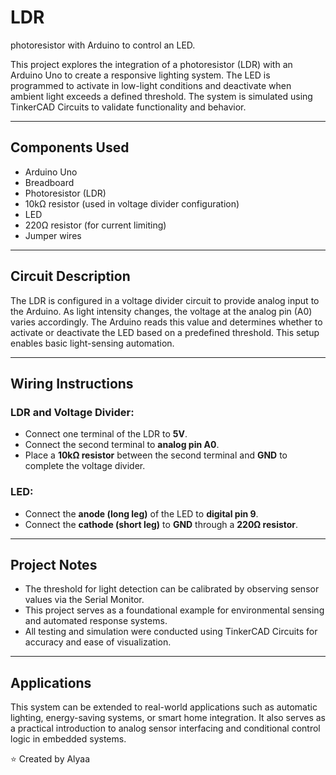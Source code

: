 # LDR
photoresistor with Arduino to control an LED.

This project explores the integration of a photoresistor (LDR) with an Arduino Uno to create a responsive lighting system. The LED is programmed to activate in low-light conditions and deactivate when ambient light exceeds a defined threshold. The system is simulated using TinkerCAD Circuits to validate functionality and behavior.

---

##  Components Used

- Arduino Uno  
- Breadboard  
- Photoresistor (LDR)  
- 10kΩ resistor (used in voltage divider configuration)  
- LED  
- 220Ω resistor (for current limiting)  
- Jumper wires

---

##  Circuit Description

The LDR is configured in a voltage divider circuit to provide analog input to the Arduino. As light intensity changes, the voltage at the analog pin (A0) varies accordingly. The Arduino reads this value and determines whether to activate or deactivate the LED based on a predefined threshold. This setup enables basic light-sensing automation.

---

##  Wiring Instructions

### LDR and Voltage Divider:
- Connect one terminal of the LDR to **5V**.  
- Connect the second terminal to **analog pin A0**.  
- Place a **10kΩ resistor** between the second terminal and **GND** to complete the voltage divider.

### LED:
- Connect the **anode (long leg)** of the LED to **digital pin 9**.  
- Connect the **cathode (short leg)** to **GND** through a **220Ω resistor**.

---

##  Project Notes

- The threshold for light detection can be calibrated by observing sensor values via the Serial Monitor.
- This project serves as a foundational example for environmental sensing and automated response systems.
- All testing and simulation were conducted using TinkerCAD Circuits for accuracy and ease of visualization.

---

##  Applications

This system can be extended to real-world applications such as automatic lighting, energy-saving systems, or smart home integration. It also serves as a practical introduction to analog sensor interfacing and conditional control logic in embedded systems.

⭐ Created by Alyaa



